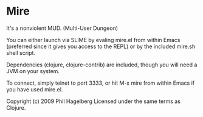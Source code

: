 # Mire

It's a nonviolent MUD. (Multi-User Dungeon)

You can either launch via SLIME by evaling mire.el from within Emacs
(preferred since it gives you access to the REPL) or by the included
mire.sh shell script.

Dependencies (clojure, clojure-contrib) are included, though you will
need a JVM on your system.

To connect, simply telnet to port 3333, or hit M-x mire from within
Emacs if you have used mire.el.

Copyright (c) 2009 Phil Hagelberg
Licensed under the same terms as Clojure.
